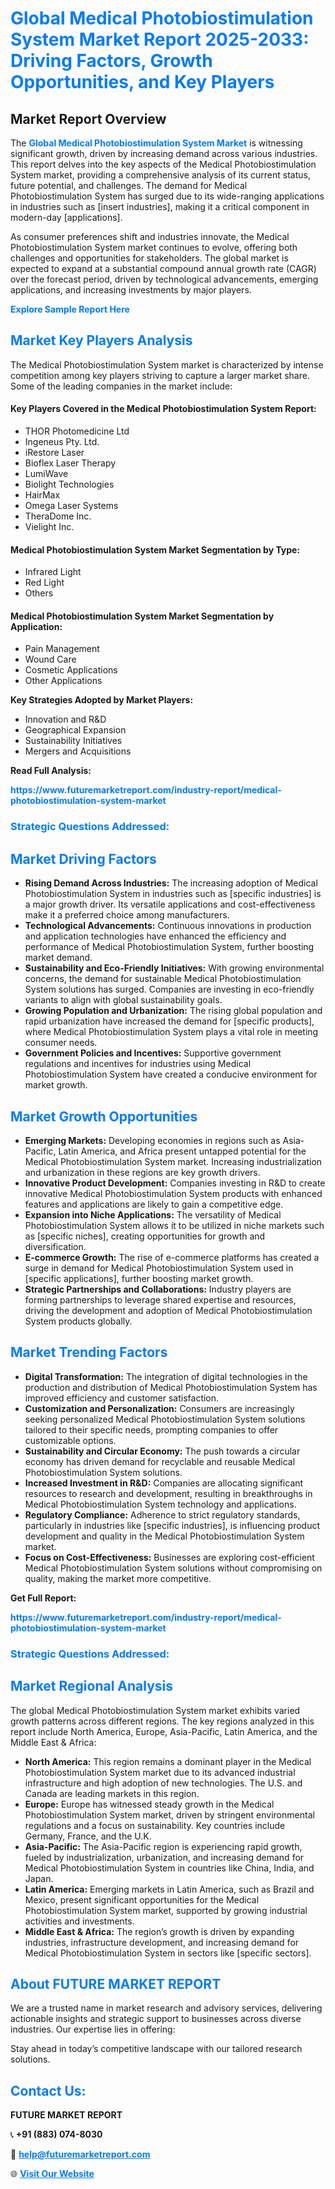 <h1 style="color: #007BFF;">Global Medical Photobiostimulation System Market Report 2025-2033: Driving Factors, Growth Opportunities, and Key Players</h1>

<section id="overview">
<h2>Market Report Overview</h2>
<p>The <a href="https://www.futuremarketreport.com/industry-report/medical-photobiostimulation-system-market" style="color: #007BFF; text-decoration: none;"><strong>Global Medical Photobiostimulation System Market</strong></a> is witnessing significant growth, driven by increasing demand across various industries. This report delves into the key aspects of the Medical Photobiostimulation System market, providing a comprehensive analysis of its current status, future potential, and challenges. The demand for Medical Photobiostimulation System has surged due to its wide-ranging applications in industries such as [insert industries], making it a critical component in modern-day [applications].</p>
<p>As consumer preferences shift and industries innovate, the Medical Photobiostimulation System market continues to evolve, offering both challenges and opportunities for stakeholders. The global market is expected to expand at a substantial compound annual growth rate (CAGR) over the forecast period, driven by technological advancements, emerging applications, and increasing investments by major players.</p>
</section>

<section id="overview">
<p><a href="https://www.futuremarketreport.com/request-sample/reportId=57201" style="color: #007BFF; text-decoration: none;"><strong>Explore Sample Report Here</strong></a></p>
</section>

<section id="key-players">
<h2 style="color: #007BFF;">Market Key Players Analysis</h2>
<p>The Medical Photobiostimulation System market is characterized by intense competition among key players striving to capture a larger market share. Some of the leading companies in the market include:</p>
<h4>Key Players Covered in the Medical Photobiostimulation System Report:</h4>
<ul><li>THOR Photomedicine Ltd</li><li>Ingeneus Pty. Ltd.</li><li>iRestore Laser</li><li>Bioflex Laser Therapy</li><li>LumiWave</li><li>Biolight Technologies</li><li>HairMax</li><li>Omega Laser Systems</li><li>TheraDome Inc.</li><li>Vielight Inc.</li></ul>
<h4>Medical Photobiostimulation System Market Segmentation by Type:</h4>
<ul><li>Infrared Light</li><li>Red Light</li><li>Others</li></ul>

<h4>Medical Photobiostimulation System Market Segmentation by Application:</h4>
<ul><li>Pain Management</li><li>Wound Care</li><li>Cosmetic Applications</li><li>Other Applications</li></ul>
<p><strong>Key Strategies Adopted by Market Players:</strong></p>
<ul>
<li>Innovation and R&D</li>
<li>Geographical Expansion</li>
<li>Sustainability Initiatives</li>
<li>Mergers and Acquisitions</li>
</ul>
</section>

<section>
<p><strong>Read Full Analysis: </strong></p><a href="https://www.futuremarketreport.com/industry-report/medical-photobiostimulation-system-market" style="color: #007BFF; text-decoration: none;"><strong>https://www.futuremarketreport.com/industry-report/medical-photobiostimulation-system-market</strong></a>
<h3 style="color: #007BFF;">Strategic Questions Addressed:</h3>
</section>

<section id="driving-factors">
<h2 style="color: #007BFF;">Market Driving Factors</h2>
<ul>
<li><strong>Rising Demand Across Industries:</strong> The increasing adoption of Medical Photobiostimulation System in industries such as [specific industries] is a major growth driver. Its versatile applications and cost-effectiveness make it a preferred choice among manufacturers.</li>
<li><strong>Technological Advancements:</strong> Continuous innovations in production and application technologies have enhanced the efficiency and performance of Medical Photobiostimulation System, further boosting market demand.</li>
<li><strong>Sustainability and Eco-Friendly Initiatives:</strong> With growing environmental concerns, the demand for sustainable Medical Photobiostimulation System solutions has surged. Companies are investing in eco-friendly variants to align with global sustainability goals.</li>
<li><strong>Growing Population and Urbanization:</strong> The rising global population and rapid urbanization have increased the demand for [specific products], where Medical Photobiostimulation System plays a vital role in meeting consumer needs.</li>
<li><strong>Government Policies and Incentives:</strong> Supportive government regulations and incentives for industries using Medical Photobiostimulation System have created a conducive environment for market growth.</li>
</ul>
</section>

<section id="growth-opportunities">
<h2 style="color: #007BFF;">Market Growth Opportunities</h2>
<ul>
<li><strong>Emerging Markets:</strong> Developing economies in regions such as Asia-Pacific, Latin America, and Africa present untapped potential for the Medical Photobiostimulation System market. Increasing industrialization and urbanization in these regions are key growth drivers.</li>
<li><strong>Innovative Product Development:</strong> Companies investing in R&D to create innovative Medical Photobiostimulation System products with enhanced features and applications are likely to gain a competitive edge.</li>
<li><strong>Expansion into Niche Applications:</strong> The versatility of Medical Photobiostimulation System allows it to be utilized in niche markets such as [specific niches], creating opportunities for growth and diversification.</li>
<li><strong>E-commerce Growth:</strong> The rise of e-commerce platforms has created a surge in demand for Medical Photobiostimulation System used in [specific applications], further boosting market growth.</li>
<li><strong>Strategic Partnerships and Collaborations:</strong> Industry players are forming partnerships to leverage shared expertise and resources, driving the development and adoption of Medical Photobiostimulation System products globally.</li>
</ul>
</section>

<section id="trending-factors">
<h2 style="color: #007BFF;">Market Trending Factors</h2>
<ul>
<li><strong>Digital Transformation:</strong> The integration of digital technologies in the production and distribution of Medical Photobiostimulation System has improved efficiency and customer satisfaction.</li>
<li><strong>Customization and Personalization:</strong> Consumers are increasingly seeking personalized Medical Photobiostimulation System solutions tailored to their specific needs, prompting companies to offer customizable options.</li>
<li><strong>Sustainability and Circular Economy:</strong> The push towards a circular economy has driven demand for recyclable and reusable Medical Photobiostimulation System solutions.</li>
<li><strong>Increased Investment in R&D:</strong> Companies are allocating significant resources to research and development, resulting in breakthroughs in Medical Photobiostimulation System technology and applications.</li>
<li><strong>Regulatory Compliance:</strong> Adherence to strict regulatory standards, particularly in industries like [specific industries], is influencing product development and quality in the Medical Photobiostimulation System market.</li>
<li><strong>Focus on Cost-Effectiveness:</strong> Businesses are exploring cost-efficient Medical Photobiostimulation System solutions without compromising on quality, making the market more competitive.</li>
</ul>
</section>

<section>
<p><strong>Get Full Report: </strong></p><a href="https://www.futuremarketreport.com/industry-report/medical-photobiostimulation-system-market" style="color: #007BFF; text-decoration: none;"><strong>https://www.futuremarketreport.com/industry-report/medical-photobiostimulation-system-market</strong></a>
<h3 style="color: #007BFF;">Strategic Questions Addressed:</h3>
</section>


<section id="regional-analysis">
<h2 style="color: #007BFF;">Market Regional Analysis</h2>
<p>The global Medical Photobiostimulation System market exhibits varied growth patterns across different regions. The key regions analyzed in this report include North America, Europe, Asia-Pacific, Latin America, and the Middle East & Africa:</p>
<ul>
<li><strong>North America:</strong> This region remains a dominant player in the Medical Photobiostimulation System market due to its advanced industrial infrastructure and high adoption of new technologies. The U.S. and Canada are leading markets in this region.</li>
<li><strong>Europe:</strong> Europe has witnessed steady growth in the Medical Photobiostimulation System market, driven by stringent environmental regulations and a focus on sustainability. Key countries include Germany, France, and the U.K.</li>
<li><strong>Asia-Pacific:</strong> The Asia-Pacific region is experiencing rapid growth, fueled by industrialization, urbanization, and increasing demand for Medical Photobiostimulation System in countries like China, India, and Japan.</li>
<li><strong>Latin America:</strong> Emerging markets in Latin America, such as Brazil and Mexico, present significant opportunities for the Medical Photobiostimulation System market, supported by growing industrial activities and investments.</li>
<li><strong>Middle East & Africa:</strong> The region’s growth is driven by expanding industries, infrastructure development, and increasing demand for Medical Photobiostimulation System in sectors like [specific sectors].</li>
</ul>
</section>

<footer>
<h2 style="color: #007BFF;">About FUTURE MARKET REPORT</h2>
<p>We are a trusted name in market research and advisory services, delivering actionable insights and strategic support to businesses across diverse industries. Our expertise lies in offering:</p>

<p>Stay ahead in today’s competitive landscape with our tailored research solutions.</p>

<h2 style="color: #007BFF;">Contact Us:</h2>
<p><strong>FUTURE MARKET REPORT</strong></p>
<p>📞 <strong>+91 (883) 074-8030</strong></p>
<p>📧 <strong><a href="mailto:help@futuremarketreport.com" style="color: #007BFF;">help@futuremarketreport.com</a></strong></p>
<p>🌐 <strong><a href="https://www.futuremarketreport.com/" style="color: #007BFF;">Visit Our Website</a></strong></p>
</footer>